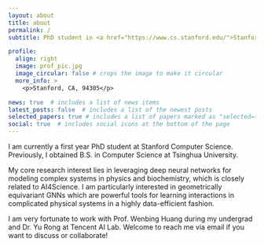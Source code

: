 ```yaml
---
layout: about
title: about
permalink: /
subtitle: PhD student in <a href="https://www.cs.stanford.edu/">Stanford CS</a>.

profile:
  align: right
  image: prof_pic.jpg
  image_circular: false # crops the image to make it circular
  more_info: >
    <p>Stanford, CA, 94305</p>

news: true  # includes a list of news items
latest_posts: false  # includes a list of the newest posts
selected_papers: true # includes a list of papers marked as "selected={true}"
social: true  # includes social icons at the bottom of the page
---
```


I am currently a first year PhD student at Stanford Computer Science. Previously, I obtained B.S. in Computer Science at Tsinghua University.

My core research interest lies in leveraging deep neural networks for modeling complex systems in physics and biochemistry, which is closely related to AI4Science.
I am particularly interested in geometrically equivariant GNNs which are powerful tools for learning interactions in complicated physical systems in a highly data-efficient fashion.

I am very fortunate to work with Prof. Wenbing Huang during my undergrad and Dr. Yu Rong at Tencent AI Lab. Welcome to reach me via email if you want to discuss or collaborate!